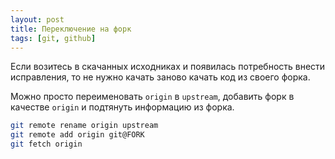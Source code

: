 ```yaml
---
layout: post
title: Переключение на форк
tags: [git, github]
---
```

Если возитесь в скачанных исходниках и появилась потребность внести исправления, то не нужно качать заново качать код из своего форка.

Можно просто переименовать `origin` в `upstream`, добавить форк в качестве `origin` и подтянуть информацию из форка.
```bash
git remote rename origin upstream
git remote add origin git@FORK
git fetch origin
```

